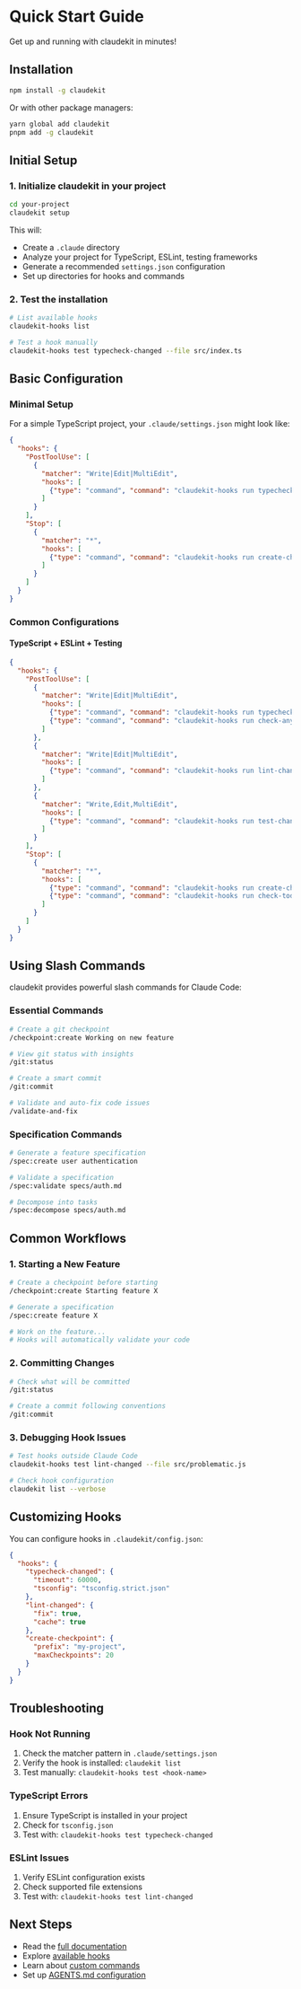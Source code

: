 # Quick Start Guide

Get up and running with claudekit in minutes!

## Installation

```bash
npm install -g claudekit
```

Or with other package managers:
```bash
yarn global add claudekit
pnpm add -g claudekit
```

## Initial Setup

### 1. Initialize claudekit in your project

```bash
cd your-project
claudekit setup
```

This will:
- Create a `.claude` directory
- Analyze your project for TypeScript, ESLint, testing frameworks
- Generate a recommended `settings.json` configuration
- Set up directories for hooks and commands

### 2. Test the installation

```bash
# List available hooks
claudekit-hooks list

# Test a hook manually
claudekit-hooks test typecheck-changed --file src/index.ts
```

## Basic Configuration

### Minimal Setup

For a simple TypeScript project, your `.claude/settings.json` might look like:

```json
{
  "hooks": {
    "PostToolUse": [
      {
        "matcher": "Write|Edit|MultiEdit",
        "hooks": [
          {"type": "command", "command": "claudekit-hooks run typecheck-changed"}
        ]
      }
    ],
    "Stop": [
      {
        "matcher": "*",
        "hooks": [
          {"type": "command", "command": "claudekit-hooks run create-checkpoint"}
        ]
      }
    ]
  }
}
```

### Common Configurations

#### TypeScript + ESLint + Testing

```json
{
  "hooks": {
    "PostToolUse": [
      {
        "matcher": "Write|Edit|MultiEdit",
        "hooks": [
          {"type": "command", "command": "claudekit-hooks run typecheck-changed"},
          {"type": "command", "command": "claudekit-hooks run check-any-changed"}
        ]
      },
      {
        "matcher": "Write|Edit|MultiEdit",
        "hooks": [
          {"type": "command", "command": "claudekit-hooks run lint-changed"}
        ]
      },
      {
        "matcher": "Write,Edit,MultiEdit",
        "hooks": [
          {"type": "command", "command": "claudekit-hooks run test-changed"}
        ]
      }
    ],
    "Stop": [
      {
        "matcher": "*",
        "hooks": [
          {"type": "command", "command": "claudekit-hooks run create-checkpoint"},
          {"type": "command", "command": "claudekit-hooks run check-todos"}
        ]
      }
    ]
  }
}
```

## Using Slash Commands

claudekit provides powerful slash commands for Claude Code:

### Essential Commands

```bash
# Create a git checkpoint
/checkpoint:create Working on new feature

# View git status with insights
/git:status

# Create a smart commit
/git:commit

# Validate and auto-fix code issues
/validate-and-fix
```

### Specification Commands

```bash
# Generate a feature specification
/spec:create user authentication

# Validate a specification
/spec:validate specs/auth.md

# Decompose into tasks
/spec:decompose specs/auth.md
```

## Common Workflows

### 1. Starting a New Feature

```bash
# Create a checkpoint before starting
/checkpoint:create Starting feature X

# Generate a specification
/spec:create feature X

# Work on the feature...
# Hooks will automatically validate your code
```

### 2. Committing Changes

```bash
# Check what will be committed
/git:status

# Create a commit following conventions
/git:commit
```

### 3. Debugging Hook Issues

```bash
# Test hooks outside Claude Code
claudekit-hooks test lint-changed --file src/problematic.js

# Check hook configuration
claudekit list --verbose
```

## Customizing Hooks

You can configure hooks in `.claudekit/config.json`:

```json
{
  "hooks": {
    "typecheck-changed": {
      "timeout": 60000,
      "tsconfig": "tsconfig.strict.json"
    },
    "lint-changed": {
      "fix": true,
      "cache": true
    },
    "create-checkpoint": {
      "prefix": "my-project",
      "maxCheckpoints": 20
    }
  }
}
```

## Troubleshooting

### Hook Not Running

1. Check the matcher pattern in `.claude/settings.json`
2. Verify the hook is installed: `claudekit list`
3. Test manually: `claudekit-hooks test <hook-name>`

### TypeScript Errors

1. Ensure TypeScript is installed in your project
2. Check for `tsconfig.json`
3. Test with: `claudekit-hooks test typecheck-changed`

### ESLint Issues

1. Verify ESLint configuration exists
2. Check supported file extensions
3. Test with: `claudekit-hooks test lint-changed`

## Next Steps

- Read the [full documentation](../README.md)
- Explore [available hooks](hooks-reference.md)
- Learn about [custom commands](create-command-documentation.md)
- Set up [AGENTS.md configuration](agent-commands-documentation.md)